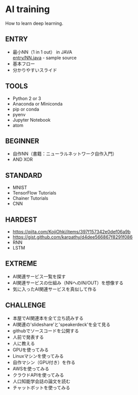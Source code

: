 # AI training
How to learn deep learning.

## ENTRY
* 最小NN（1 in 1 out） in JAVA  
[entry/NN.java](entry/NN.java) - sample source
* 基本フロー
* 分かりやすいスライド

## TOOLS
* Python 2 or 3
* Anaconda or Miniconda
* pip or conda
* pyenv
* Jupyter Notebook
* atom

## BEGINNER
* 自作NN（書籍：ニューラルネットワーク自作入門）
* AND XOR

## STANDARD
* MNIST
* TensorFlow Tutorials
* Chainer Tutorials
* CNN

## HARDEST
* https://qiita.com/KojiOhki/items/397f157342e0def06a9b
* https://gist.github.com/karpathy/d4dee566867f8291f086
* RNN
* LSTM

## EXTREME
* AI関連サービス一覧を探す
* AI関連サービスの仕組み（NNへのIN/OUT）を想像する
* 気に入ったAI関連サービスを真似して作る

## CHALLENGE
* 本屋でAI関連本を全て立ち読みする
* AI関連の'slideshare'と'speakerdeck'を全て見る
* githubでソースコードを公開する
* 人前で発表する
* 人に教える
* GPUを使ってみる
* Linuxマシンを使ってみる
* 自作マシン（GPU付き）を作る
* AWSを使ってみる
* クラウドAPIを使ってみる
* 人口知能学会誌の論文を読む
* チャットボットを使ってみる
